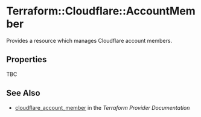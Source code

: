 # Terraform::Cloudflare::AccountMember

Provides a resource which manages Cloudflare account members.

## Properties

TBC

## See Also

* [cloudflare_account_member](https://www.terraform.io/docs/providers/cloudflare/r/account_member.html) in the _Terraform Provider Documentation_